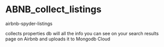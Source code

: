 # ABNB_collect_listings
airbnb-spyder-listings

collects properties db will all the info you can see on your search results page on Airbnb and uploads it to Mongodb Cloud
